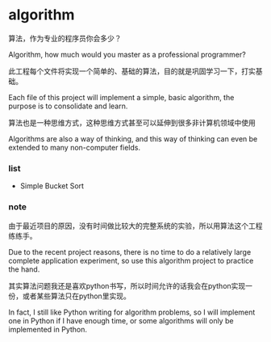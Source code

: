 # algorithm

算法，作为专业的程序员你会多少？

Algorithm, how much would you master as a professional programmer?

此工程每个文件将实现一个简单的、基础的算法，目的就是巩固学习一下，打实基础。

Each file of this project will implement a simple, basic algorithm, the purpose is to consolidate and learn.

算法也是一种思维方式，这种思维方式甚至可以延伸到很多非计算机领域中使用

Algorithms are also a way of thinking, and this way of thinking can even be extended to many non-computer fields.

### list
- Simple Bucket Sort 

### note
由于最近项目的原因，没有时间做比较大的完整系统的实验，所以用算法这个工程练练手。

Due to the recent project reasons, there is no time to do a relatively large complete application experiment, so use this algorithm project to practice the hand.

其实算法问题我还是喜欢python书写，所以时间允许的话我会在python实现一份，或者某些算法只在python里实现。

In fact, I still like Python writing for algorithm problems, so I will implement one in Python if I have enough time, or some algorithms will only be implemented in Python.

